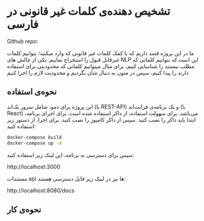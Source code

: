 #  تشخیص دهنده‌ی کلمات غیر قانونی در فارسی
Github repo: 

ما در این پروژه قصد داریم که با کمک کلمات غیر قانونی که وارد میکنید؛ بتوانیم کلمات غیرقابل قبول را استخراج نماییم.
یکی از چالش های NLP این است که بتوانیم کلماتی که مطلب نیستند را شناسایی کنیم، برای مثال میتوانیم کلماتی که محدودیتی برای استفاده دارند را پیدا کنیم، سپس در متون به دنبال شان بگردیم و محدودیت لازم را اجرا کنیم

##  نحوه‌ی استفاده
این پروژه برای دمو، شامل سرور بک‌اند (با REST-API) و یک برنامه‌ی فرانت‌اند (با React) می‌باشد.
برای سهولت استفاده، از داکر استفاده شده است.
برای اجرای برنامه، ابتدا باید داکر را نصب کنید.
سپس از داکر کامپوز را نصب کنید.
برای اجرا، از دستور زیر استفاده کنید:
```bash
docker-compose build
docker-compose up -d
```
سپس برای دسترسی به برنامه، این لینک زیر استفاده کنید:

http://localhost:3000

مستندات api ها نیز در لینک زیر قابل دسترسی هستند:

http://localhost:8080/docs

## نحوه‌ی کار

